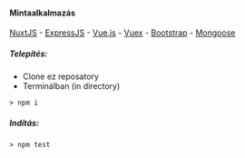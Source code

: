 #### Mintaalkalmazás

[NuxtJS](https://nuxtjs.org/) - [ExpressJS](https://expressjs.com/) - [Vue.js](https://vuejs.org/v2/guide/) - [Vuex](https://vuex.vuejs.org/en/intro.html) - [Bootstrap](https://bootstrap-vue.js.org/) - [Mongoose](http://mongoosejs.com/) 

##### Telepítés:
- Clone ez reposatory
- Terminálban (in directory)

```
> npm i
```

##### Indítás:
```
> npm test
```
